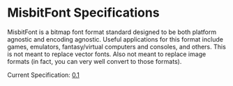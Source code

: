 # MisbitFont Specifications

MisbitFont is a bitmap font format standard designed to be both platform agnostic and encoding agnostic.
Useful applications for this format include games, emulators, fantasy/virtual computers and consoles, and
others.  This is not meant to replace vector fonts.  Also not meant to replace image formats (in fact, you
can very well convert to those formats).

Current Specification: [0.1](specs/MisbitFont_0_1.md)
